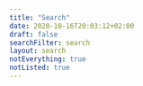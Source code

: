 ```yaml
---
title: "Search"
date: 2020-10-16T20:03:12+02:00
draft: false
searchFilter: search
layout: search
notEverything: true
notListed: true
---
```

